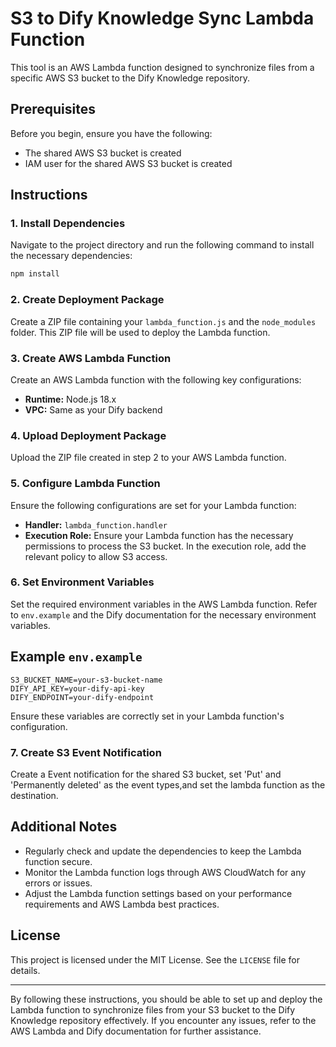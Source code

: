# S3 to Dify Knowledge Sync Lambda Function

This tool is an AWS Lambda function designed to synchronize files from a specific AWS S3 bucket to the Dify Knowledge repository.

## Prerequisites

Before you begin, ensure you have the following:

- The shared AWS S3 bucket is created
- IAM user for the shared AWS S3 bucket is created

## Instructions

### 1. Install Dependencies

Navigate to the project directory and run the following command to install the necessary dependencies:

```bash
npm install
```

### 2. Create Deployment Package

Create a ZIP file containing your `lambda_function.js` and the `node_modules` folder. This ZIP file will be used to deploy the Lambda function.

### 3. Create AWS Lambda Function

Create an AWS Lambda function with the following key configurations:

- **Runtime:** Node.js 18.x
- **VPC:** Same as your Dify backend

### 4. Upload Deployment Package

Upload the ZIP file created in step 2 to your AWS Lambda function.

### 5. Configure Lambda Function

Ensure the following configurations are set for your Lambda function:

- **Handler:** `lambda_function.handler`
- **Execution Role:** Ensure your Lambda function has the necessary permissions to process the S3 bucket. In the execution role, add the relevant policy to allow S3 access.

### 6. Set Environment Variables

Set the required environment variables in the AWS Lambda function. Refer to `env.example` and the Dify documentation for the necessary environment variables.

## Example `env.example`

```plaintext
S3_BUCKET_NAME=your-s3-bucket-name
DIFY_API_KEY=your-dify-api-key
DIFY_ENDPOINT=your-dify-endpoint
```

Ensure these variables are correctly set in your Lambda function's configuration.

### 7. Create S3 Event Notification

Create a Event notification for the shared S3 bucket, set 'Put' and 'Permanently deleted' as the event types,and set the lambda function as the destination.

## Additional Notes

- Regularly check and update the dependencies to keep the Lambda function secure.
- Monitor the Lambda function logs through AWS CloudWatch for any errors or issues.
- Adjust the Lambda function settings based on your performance requirements and AWS Lambda best practices.

## License

This project is licensed under the MIT License. See the `LICENSE` file for details.

---

By following these instructions, you should be able to set up and deploy the Lambda function to synchronize files from your S3 bucket to the Dify Knowledge repository effectively. If you encounter any issues, refer to the AWS Lambda and Dify documentation for further assistance.